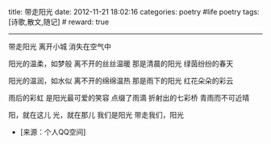 title: 带走阳光
date: 2012-11-21 18:02:16
categories: poetry #life poetry
tags: [诗歌,散文,随记]  # <!--more-->
reward: true

---


带走阳光
离开小城
消失在空气中

<!--more-->

阳光的温柔，如梦般
离不开的丝丝温暖
那是清晨的阳光
绿茵纷纷的春天


阳光的温润，如水似
离不开的绵绵温热
那是雨下的阳光
红花朵朵的彩云

雨后的彩虹
是阳光最可爱的笑容
点缀了雨滴
折射出的七彩桥
青雨而不可近晴

阳，就在这儿
光，就在那儿
我们是阳光
带走我们，阳光


- [来源：个人QQ空间]
